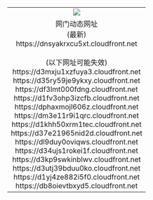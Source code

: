 ﻿<table>
  <tr></tr>
  <tr><td colspan=2 align=center><img src="https://dnsyakrxcu5xt.cloudfront.net/Up/oGate.jpg" /></td></tr>
  <tr><td colspan=2 align=center>网门动态网址<br/>(最新)
<br>https://dnsyakrxcu5xt.cloudfront.net
<br/><br/>(以下网址可能失效)
<br>https://d3mxju1xzfuya3.cloudfront.net
<br>https://d35ry59je9ykxy.cloudfront.net
<br>https://df3lmt000fdng.cloudfront.net
<br>https://d1fv3ohp3izcfb.cloudfront.net
<br>https://dphaxmojl606z.cloudfront.net
<br>https://dm3e11r9i1qrc.cloudfront.net
<br>https://d1khh50xrm1tec.cloudfront.net
<br>https://d37e21965nid2d.cloudfront.net
<br>https://dl9duy0oviqws.cloudfront.net
<br>https://d34ujs1rokei1f.cloudfront.net
<br>https://d3kp9swkinblwv.cloudfront.net
<br>https://d3utj39bduu0ko.cloudfront.net
<br>https://d1yj4ze882i5f0.cloudfront.net
<br>https://db8oievtbxyd5.cloudfront.net
    </td>
  </tr>
</table>
